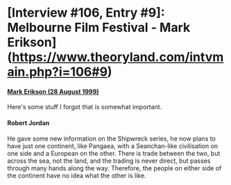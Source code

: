 # [Interview #106, Entry #9]: Melbourne Film Festival - Mark Erikson](https://www.theoryland.com/intvmain.php?i=106#9)

#### [Mark Erikson (28 August 1999)](http://groups.google.com/group/rec.arts.sf.written.robert-jordan/msg/0ef5e6c2d71a1de4)

Here's some stuff I forgot that is somewhat important.

#### Robert Jordan

He gave some new information on the Shipwreck series, he now plans to have just one continent, like Pangaea, with a Seanchan-like civilisation on one side and a European on the other. There is trade between the two, but across the sea, not the land, and the trading is never direct, but passes through many hands along the way. Therefore, the people on either side of the continent have no idea what the other is like.

